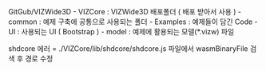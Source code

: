 GitGub/VIZWide3D
    - VIZCore : VIZWide3D 배포폴더 ( 배포 받아서 사용 )
    - common  : 예제 구축에 공통으로 사용되는 폴더
        - Examples : 예제들이 담긴 Code
        - UI : 사용되는 UI ( Bootstrap )
    - model   : 예제에 활용되는 모델(*.vizw) 파일

shdcore 에러 = ./VIZCore/lib/shdcore/shdcore.js 파일에서 wasmBinaryFile 검색 후 경로 수정
